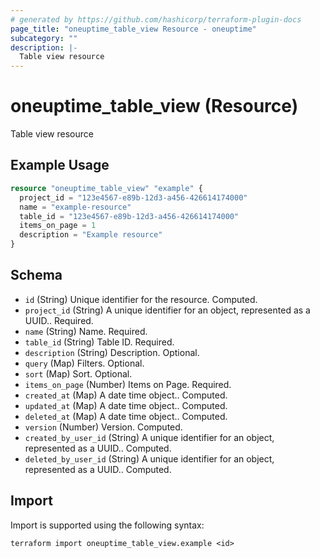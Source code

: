 ```yaml
---
# generated by https://github.com/hashicorp/terraform-plugin-docs
page_title: "oneuptime_table_view Resource - oneuptime"
subcategory: ""
description: |-
  Table view resource
---
```


# oneuptime_table_view (Resource)

Table view resource

## Example Usage

```terraform
resource "oneuptime_table_view" "example" {
  project_id = "123e4567-e89b-12d3-a456-426614174000"
  name = "example-resource"
  table_id = "123e4567-e89b-12d3-a456-426614174000"
  items_on_page = 1
  description = "Example resource"
}
```

## Schema

- `id` (String) Unique identifier for the resource. Computed.
- `project_id` (String) A unique identifier for an object, represented as a UUID.. Required.
- `name` (String) Name. Required.
- `table_id` (String) Table ID. Required.
- `description` (String) Description. Optional.
- `query` (Map) Filters. Optional.
- `sort` (Map) Sort. Optional.
- `items_on_page` (Number) Items on Page. Required.
- `created_at` (Map) A date time object.. Computed.
- `updated_at` (Map) A date time object.. Computed.
- `deleted_at` (Map) A date time object.. Computed.
- `version` (Number) Version. Computed.
- `created_by_user_id` (String) A unique identifier for an object, represented as a UUID.. Computed.
- `deleted_by_user_id` (String) A unique identifier for an object, represented as a UUID.. Computed.

## Import

Import is supported using the following syntax:

```shell
terraform import oneuptime_table_view.example <id>
```
